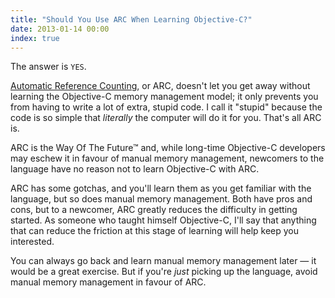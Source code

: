 ```yaml
---
title: "Should You Use ARC When Learning Objective-C?"
date: 2013-01-14 00:00
index: true
---
```


The answer is `YES`.

[Automatic Reference Counting](http://clang.llvm.org/docs/AutomaticReferenceCounting.html), or ARC, doesn't let you get away without learning the Objective-C memory management model; it only prevents you from having to write a lot of extra, stupid code. I call it "stupid" because the code is so simple that _literally_ the computer will do it for you. That's all ARC is.

ARC is the Way Of The Future™ and, while long-time Objective-C developers may eschew it in favour of manual memory management, newcomers to the language have no reason not to learn Objective-C with ARC.

ARC has some gotchas, and you'll learn them as you get familiar with the language, but so does manual memory management. Both have pros and cons, but to a newcomer, ARC greatly reduces the difficulty in getting started. As someone who taught himself Objective-C, I'll say that anything that can reduce the friction at this stage of learning will help keep you interested.

You can always go back and learn manual memory management later — it would be a great exercise. But if you're _just_ picking up the language, avoid manual memory management in favour of ARC.

<!-- more -->
